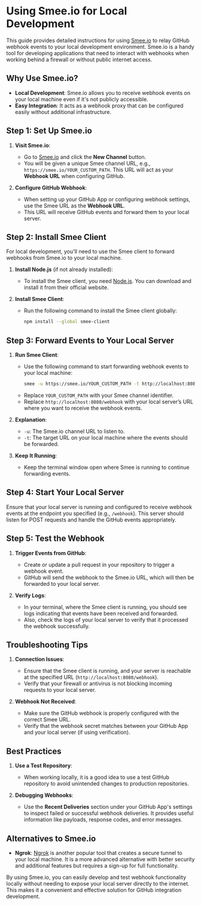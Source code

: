 # Using Smee.io for Local Development

This guide provides detailed instructions for using [Smee.io](https://smee.io) to relay GitHub webhook events to your local development environment. Smee.io is a handy tool for developing applications that need to interact with webhooks when working behind a firewall or without public internet access.

## Why Use Smee.io?
- **Local Development**: Smee.io allows you to receive webhook events on your local machine even if it's not publicly accessible.
- **Easy Integration**: It acts as a webhook proxy that can be configured easily without additional infrastructure.

## Step 1: Set Up Smee.io
1. **Visit Smee.io**:
    - Go to [Smee.io](https://smee.io) and click the **New Channel** button.
    - You will be given a unique Smee channel URL, e.g., `https://smee.io/YOUR_CUSTOM_PATH`. This URL will act as your **Webhook URL** when configuring GitHub.

2. **Configure GitHub Webhook**:
    - When setting up your GitHub App or configuring webhook settings, use the Smee URL as the **Webhook URL**.
    - This URL will receive GitHub events and forward them to your local server.

## Step 2: Install Smee Client
For local development, you'll need to use the Smee client to forward webhooks from Smee.io to your local machine.

1. **Install Node.js** (if not already installed):
    - To install the Smee client, you need [Node.js](https://nodejs.org/). You can download and install it from their official website.

2. **Install Smee Client**:
    - Run the following command to install the Smee client globally:
      ```bash
      npm install --global smee-client
      ```

## Step 3: Forward Events to Your Local Server
1. **Run Smee Client**:
    - Use the following command to start forwarding webhook events to your local machine:
      ```bash
      smee -u https://smee.io/YOUR_CUSTOM_PATH -t http://localhost:8080/webhook
      ```
    - Replace `YOUR_CUSTOM_PATH` with your Smee channel identifier.
    - Replace `http://localhost:8080/webhook` with your local server’s URL where you want to receive the webhook events.

2. **Explanation**:
    - `-u`: The Smee.io channel URL to listen to.
    - `-t`: The target URL on your local machine where the events should be forwarded.

3. **Keep It Running**:
    - Keep the terminal window open where Smee is running to continue forwarding events.

## Step 4: Start Your Local Server
Ensure that your local server is running and configured to receive webhook events at the endpoint you specified (e.g., `/webhook`). This server should listen for POST requests and handle the GitHub events appropriately.

## Step 5: Test the Webhook
1. **Trigger Events from GitHub**:
    - Create or update a pull request in your repository to trigger a webhook event.
    - GitHub will send the webhook to the Smee.io URL, which will then be forwarded to your local server.

2. **Verify Logs**:
    - In your terminal, where the Smee client is running, you should see logs indicating that events have been received and forwarded.
    - Also, check the logs of your local server to verify that it processed the webhook successfully.

## Troubleshooting Tips
1. **Connection Issues**:
    - Ensure that the Smee client is running, and your server is reachable at the specified URL (`http://localhost:8080/webhook`).
    - Verify that your firewall or antivirus is not blocking incoming requests to your local server.

2. **Webhook Not Received**:
    - Make sure the GitHub webhook is properly configured with the correct Smee URL.
    - Verify that the webhook secret matches between your GitHub App and your local server (if using verification).

## Best Practices
1. **Use a Test Repository**:
    - When working locally, it is a good idea to use a test GitHub repository to avoid unintended changes to production repositories.

2. **Debugging Webhooks**:
    - Use the **Recent Deliveries** section under your GitHub App's settings to inspect failed or successful webhook deliveries. It provides useful information like payloads, response codes, and error messages.

## Alternatives to Smee.io
- **Ngrok**: [Ngrok](https://ngrok.com) is another popular tool that creates a secure tunnel to your local machine. It is a more advanced alternative with better security and additional features but requires a sign-up for full functionality.

By using Smee.io, you can easily develop and test webhook functionality locally without needing to expose your local server directly to the internet. This makes it a convenient and effective solution for GitHub integration development.

